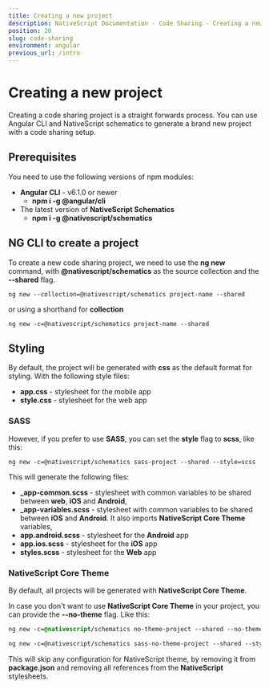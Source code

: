 ```yaml
---
title: Creating a new project
description: NativeScript Documentation - Code Sharing - Creating a new project
position: 20
slug: code-sharing
environment: angular
previous_url: /intro
---
```


# Creating a new project

Creating a code sharing project is a straight forwards process. You can use Angular CLI and NativeScript schematics to generate a brand new project with a code sharing setup.

## Prerequisites 

You need to use the following versions of npm modules:

 * **Angular CLI** - v6.1.0 or newer
	 * **npm i -g @angular/cli**
 * The latest version of **NativeScript Schematics** 
	 * **npm i -g @nativescript/schematics**

## NG CLI to create a project

To create a new code sharing project, we need to use the **ng new** command, with **@nativescript/schematics** as the source collection and the **--shared** flag.

```
ng new --collection=@nativescript/schematics project-name --shared
```

or using a shorthand for **collection**


```
ng new -c=@nativescript/schematics project-name --shared
```

## Styling

By default, the project will be generated with **css** as the default format for styling. With the following style files:

 * **app.css** - stylesheet for the mobile app
 * **style.css** - stylesheet for the web app

### SASS

However, if you prefer to use **SASS**, you can set the **style** flag to **scss**, like this:

```
ng new -c=@nativescript/schematics sass-project --shared --style=scss
```

This will generate the following files:

 * **_app-common.scss** - stylesheet with common variables to be shared between **web**, **iOS** and **Android**,
 * **_app-variables.scss** - stylesheet with common variables to be shared between **iOS** and **Android**. It also imports **NativeScript Core Theme** variables,
 * **app.android.scss** - stylesheet for the **Android** app
 * **app.ios.scss** - stylesheet for the **iOS** app
 * **styles.scss** - stylesheet for the **Web** app
 
### NativeScript Core Theme
 
By default, all projects will be generated with **NativeScript Core Theme**.

In case you don't want to use **NativeScript Core Theme** in your project, you can provide the **--no-theme** flag. Like this:

```CSS
ng new -c=@nativescript/schematics no-theme-project --shared --no-theme
```

```SCSS
ng new -c=@nativescript/schematics sass-no-theme-project --shared --style=scss --no-theme
```

This will skip any configuration for NativeScript theme, by removing it from **package.json** and removing all references from the **NativeScript** stylesheets.

